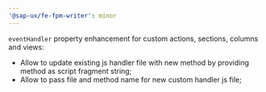 ```yaml
---
'@sap-ux/fe-fpm-writer': minor
---
```


`eventHandler` property enhancement for custom actions, sections, columns and views:
- Allow to update existing js handler file with new method by providing method as script fragment string;
- Allow to pass file and method name for new custom handler js file;
